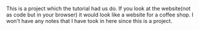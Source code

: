 This is a project which the tutorial had us do. If you look at the website(not as code but in your browser) it would look like a website for a coffee shop. I won't have any notes that I have took in here since this is a project.
